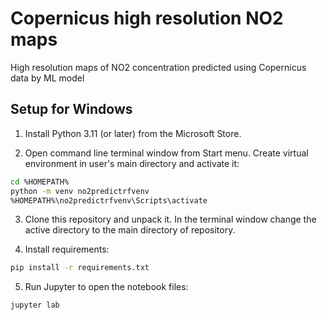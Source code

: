 # Copernicus high resolution NO2 maps
High resolution maps of NO2 concentration predicted using Copernicus data by ML model

## Setup for Windows
1. Install Python 3.11 (or later) from the Microsoft Store.

2. Open command line terminal window from Start menu. Create virtual environment in user's main directory and activate it:
``` bash
cd %HOMEPATH%
python -m venv no2predictrfvenv
%HOMEPATH%\no2predictrfvenv\Scripts\activate
```

3. Clone this repository and unpack it. In the terminal window change the active directory to the main directory of repository.

4. Install requirements:
``` bash
pip install -r requirements.txt
```

5. Run Jupyter to open the notebook files:
``` bash
jupyter lab
```
